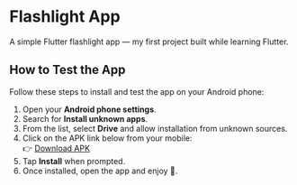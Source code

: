 # Flashlight App  

A simple Flutter flashlight app — my first project built while learning Flutter.  

## How to Test the App  

Follow these steps to install and test the app on your Android phone:  

1. Open your **Android phone settings**.  
2. Search for **Install unknown apps**.  
3. From the list, select **Drive** and allow installation from unknown sources.  
4. Click on the APK link below from your mobile:  
   👉 [Download APK](https://drive.google.com/file/d/1u_UZ9dWdhTrLlxYwZSfmNY1r12CWssox/view?usp=drive_link)  
5. Tap **Install** when prompted.  
6. Once installed, open the app and enjoy 🎉.  
